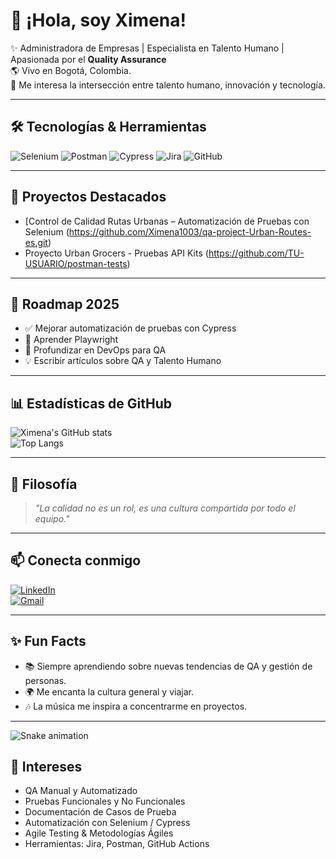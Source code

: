 
# 👋 ¡Hola, soy Ximena!  

✨ Administradora de Empresas | Especialista en Talento Humano | Apasionada por el **Quality Assurance**  
🌎 Vivo en Bogotá, Colombia.  
🚀 Me interesa la intersección entre talento humano, innovación y tecnología.  

---

## 🛠️ Tecnologías & Herramientas
![Selenium](https://img.shields.io/badge/-Selenium-43B02A?logo=selenium&logoColor=white)
![Postman](https://img.shields.io/badge/-Postman-FF6C37?logo=postman&logoColor=white)
![Cypress](https://img.shields.io/badge/-Cypress-17202C?logo=cypress&logoColor=white)
![Jira](https://img.shields.io/badge/-Jira-0052CC?logo=jira&logoColor=white)
![GitHub](https://img.shields.io/badge/-GitHub-181717?logo=github&logoColor=white)

---

## 🚀 Proyectos Destacados
- [Control de Calidad Rutas Urbanas – Automatización de Pruebas con Selenium (https://github.com/Ximena1003/qa-project-Urban-Routes-es.git) 
- Proyecto Urban Grocers - Pruebas API Kits (https://github.com/TU-USUARIO/postman-tests)

---

## 🎯 Roadmap 2025
- ✅ Mejorar automatización de pruebas con Cypress  
- 🚀 Aprender Playwright  
- 🔄 Profundizar en DevOps para QA  
- 💡 Escribir artículos sobre QA y Talento Humano  

---

## 📊 Estadísticas de GitHub
![Ximena's GitHub stats](https://github-readme-stats.vercel.app/api?username=TU-USUARIO&show_icons=true&theme=radical)  
![Top Langs](https://github-readme-stats.vercel.app/api/top-langs/?username=TU-USUARIO&layout=compact&theme=radical)

---

## 🌱 Filosofía
> *"La calidad no es un rol, es una cultura compartida por todo el equipo."*  

---

## 📫 Conecta conmigo
[![LinkedIn](https://img.shields.io/badge/LinkedIn-blue?logo=linkedin&logoColor=white)](https://www.linkedin.com/in/TU-LINKEDIN)  
[![Gmail](https://img.shields.io/badge/Email-D14836?logo=gmail&logoColor=white)](mailto:TU-CORREO@gmail.com)  

---

## ✨ Fun Facts
- 📚 Siempre aprendiendo sobre nuevas tendencias de QA y gestión de personas.  
- 🌍 Me encanta la cultura general y viajar.  
- 🎶 La música me inspira a concentrarme en proyectos.  

---

![Snake animation](https://github.com/TU-USUARIO/TU-USUARIO/blob/output/github-contribution-grid-snake.svg)


## 🚀 Intereses  
- QA Manual y Automatizado  
- Pruebas Funcionales y No Funcionales  
- Documentación de Casos de Prueba  
- Automatización con Selenium / Cypress  
- Agile Testing & Metodologías Ágiles  
- Herramientas: Jira, Postman, GitHub Actions  
